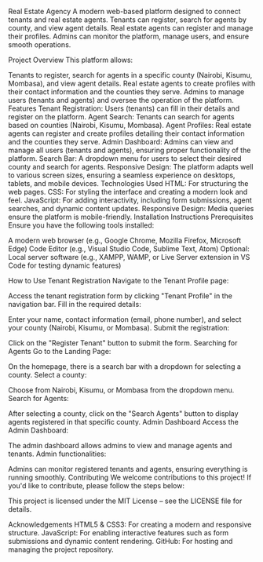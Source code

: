 Real Estate Agency
A modern web-based platform designed to connect tenants and real estate agents. Tenants can register, search for agents by county, and view agent details. Real estate agents can register and manage their profiles. Admins can monitor the platform, manage users, and ensure smooth operations.

Project Overview
This platform allows:

Tenants to register, search for agents in a specific county (Nairobi, Kisumu, Mombasa), and view agent details.
Real estate agents to create profiles with their contact information and the counties they serve.
Admins to manage users (tenants and agents) and oversee the operation of the platform.
Features
Tenant Registration: Users (tenants) can fill in their details and register on the platform.
Agent Search: Tenants can search for agents based on counties (Nairobi, Kisumu, Mombasa).
Agent Profiles: Real estate agents can register and create profiles detailing their contact information and the counties they serve.
Admin Dashboard: Admins can view and manage all users (tenants and agents), ensuring proper functionality of the platform.
Search Bar: A dropdown menu for users to select their desired county and search for agents.
Responsive Design: The platform adapts well to various screen sizes, ensuring a seamless experience on desktops, tablets, and mobile devices.
Technologies Used
HTML: For structuring the web pages.
CSS: For styling the interface and creating a modern look and feel.
JavaScript: For adding interactivity, including form submissions, agent searches, and dynamic content updates.
Responsive Design: Media queries ensure the platform is mobile-friendly.
Installation Instructions
Prerequisites
Ensure you have the following tools installed:

A modern web browser (e.g., Google Chrome, Mozilla Firefox, Microsoft Edge)
Code Editor (e.g., Visual Studio Code, Sublime Text, Atom)
Optional: Local server software (e.g., XAMPP, WAMP, or Live Server extension in VS Code for testing dynamic features)

How to Use
Tenant Registration
Navigate to the Tenant Profile page:

Access the tenant registration form by clicking "Tenant Profile" in the navigation bar.
Fill in the required details:

Enter your name, contact information (email, phone number), and select your county (Nairobi, Kisumu, or Mombasa).
Submit the registration:

Click on the "Register Tenant" button to submit the form.
Searching for Agents
Go to the Landing Page:

On the homepage, there is a search bar with a dropdown for selecting a county.
Select a county:

Choose from Nairobi, Kisumu, or Mombasa from the dropdown menu.
Search for Agents:

After selecting a county, click on the "Search Agents" button to display agents registered in that specific county.
Admin Dashboard
Access the Admin Dashboard:

The admin dashboard allows admins to view and manage agents and tenants.
Admin functionalities:

Admins can monitor registered tenants and agents, ensuring everything is running smoothly.
Contributing
We welcome contributions to this project! If you'd like to contribute, please follow the steps below:

This project is licensed under the MIT License – see the LICENSE file for details.

Acknowledgements
HTML5 & CSS3: For creating a modern and responsive structure.
JavaScript: For enabling interactive features such as form submissions and dynamic content rendering.
GitHub: For hosting and managing the project repository.
